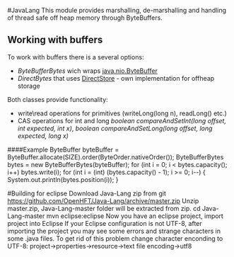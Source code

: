 #JavaLang
This module provides marshalling, de-marshalling and handling of thread safe off heap memory through ByteBuffers.
## Working with buffers
To work with buffers there is a several options:
* _ByteBufferBytes_ wich wraps [java.nio.ByteBuffer](http://docs.oracle.com/javase/7/docs/api/java/nio/ByteBuffer.html)
* _DirectBytes_ that uses [DirectStore](https://github.com/OpenHFT/Java-Lang/blob/master/lang/src/main/java/net/openhft/lang/io/DirectStore.java) - own implementation for offheap storage

Both classes provide functionality:
* write\read operations for primitives (writeLong(long n), readLong() etc.)
* CAS operations for int and long _boolean compareAndSetInt(long offset, int expected, int x)_, _boolean compareAndSetLong(long offset, long expected, long x)_

####Example
    ByteBuffer byteBuffer = ByteBuffer.allocate(SIZE).order(ByteOrder.nativeOrder());
    ByteBufferBytes bytes = new ByteBufferBytes(byteBuffer);
    for (int i = 0; i < bytes.capacity(); i++)
        bytes.write(i);
    for (int i = (int) (bytes.capacity() - 1); i >= 0; i--) {
        System.out.println(bytes.position(i));
    }

#Building for eclipse
Download Java-Lang zip from git https://github.com/OpenHFT/Java-Lang/archive/master.zip
Unzip master.zip, Java-Lang-master folder will be extracted from zip.
cd Java-Lang-master
mvn eclipse:eclipse
Now you have an eclipse project, import project into Eclipse
If your Eclipse configuration is not UTF-8, after importing the project you may see some errors and strange characters in some .java files. To get rid of this problem change character enconding to UTF-8: project->properties->resource->text file encoding->utf8